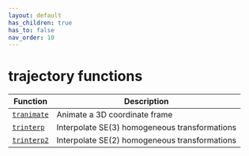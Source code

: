 ```yaml
---
layout: default
has_children: true
has_to: false
nav_order: 10
---
```

# trajectory functions

| Function | Description|
|---|---|
|[`tranimate`](tranimate.html) | Animate a 3D coordinate frame |
|[`trinterp`](trinterp.html) | Interpolate SE(3) homogeneous transformations |
|[`trinterp2`](trinterp2.html) | Interpolate SE(2) homogeneous transformations |
